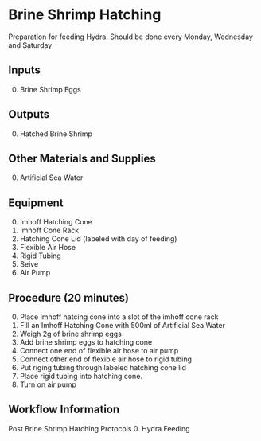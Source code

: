 Brine Shrimp Hatching
===

Preparation for feeding Hydra. Should be done every Monday, Wednesday and Saturday

Inputs
---
0. Brine Shrimp Eggs

Outputs
---
0. Hatched Brine Shrimp

Other Materials and Supplies
---
0. Artificial Sea Water

Equipment
---
0. Imhoff Hatching Cone
0. Imhoff Cone Rack
0. Hatching Cone Lid (labeled with day of feeding)
0. Flexible Air Hose
0. Rigid Tubing
0. Seive
0. Air Pump

Procedure (20 minutes)
---
0. Place Imhoff hatcing cone into a slot of the imhoff cone rack
0. Fill an Imhoff Hatching Cone with 500ml of Artificial Sea Water
0. Weigh 2g of brine shrimp eggs
0. Add brine shrimp eggs to hatching cone
0. Connect one end of flexible air hose to air pump
0. Connect other end of flexible air hose to rigid tubing
0. Put riging tubing through labeled hatching cone lid
0. Place rigid tubing into hatching cone.
0. Turn on air pump

Workflow Information
---

Post Brine Shrimp Hatching Protocols
0. Hydra Feeding
